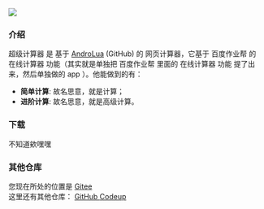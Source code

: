 ![](https://gitee.com/mediateeee/calculator.plus/raw/master/doc/logo.png)
### 介绍‎

 超级计算器 是 基于 [AndroLua](https://github.com/mkottman/AndroLua) (GitHub) 的 网页计算器，它基于 百度作业帮 的 在线计算器 功能（其实就是单独把 百度作业帮 里面的 在线计算器 功能 提了出来，然后单独做的 app ）。他能做到的有：
 - **简单计算**: 故名思意，就是计算；
 - **进阶计算**: 故名思意，就是高级计算。

### 下载

不知道欸嘿嘿


### 其他仓库

您现在所处的位置是 [ Gitee ](https://gitee.com/mediateeee/calculator.plus/) <br>
这里还有其他仓库：
[ GitHub ](https://github.com/mediateeee/net.mediateeee.calculator.plus/) 
[ Codeup ](https://codeup.aliyun.com/610d1b3276b0c8e58d7869b0/net.mediateeee.calculator.plus/)  

